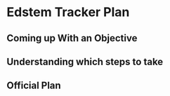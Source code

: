# Edstem Tracker Plan

## Coming up With an Objective

<!-- at first we wanted to do ... -->


## Understanding which steps to take

<!-- Once we had an idea we had to ... -->

## Official Plan

